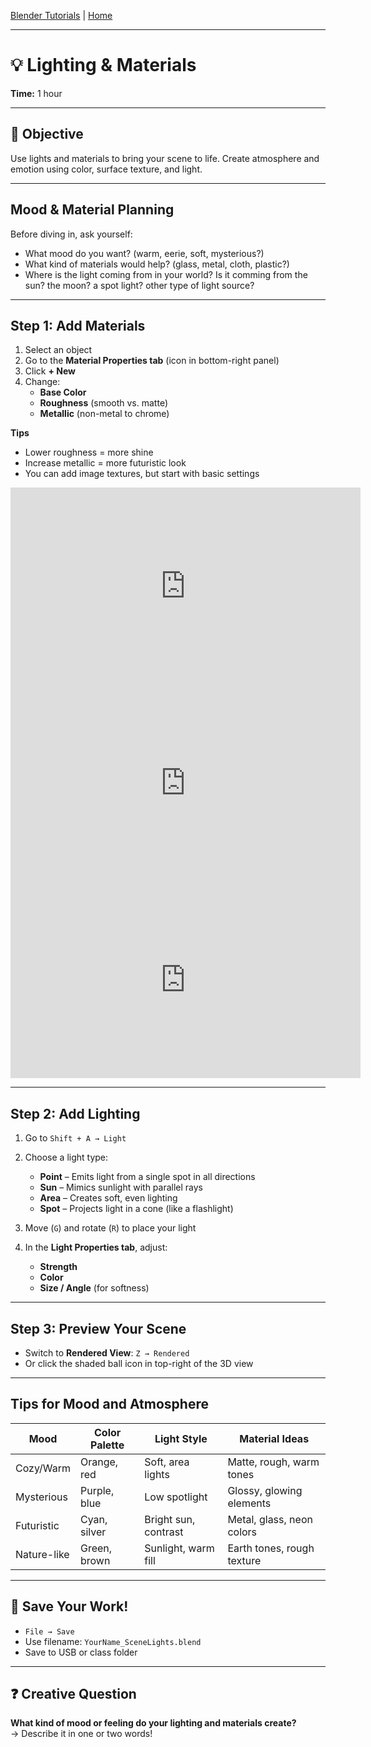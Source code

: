 [Blender Tutorials](README.md) | [Home](../../README.md)

-------------------------------------------------------------------------------

# 💡 Lighting & Materials  
**Time:** 1 hour

---

## 🎯 Objective  
Use lights and materials to bring your scene to life. Create atmosphere and emotion using color, surface texture, and light.

---

## Mood & Material Planning  
Before diving in, ask yourself:

- What mood do you want? (warm, eerie, soft, mysterious?)  
- What kind of materials would help? (glass, metal, cloth, plastic?)  
- Where is the light coming from in your world? Is it comming from the sun? the moon? a spot light? other type of light source?

---

## Step 1: Add Materials  
1. Select an object  
2. Go to the **Material Properties tab** (icon in bottom-right panel)  
3. Click **+ New**  
4. Change:
   - **Base Color**  
   - **Roughness** (smooth vs. matte)  
   - **Metallic** (non-metal to chrome)

**Tips**  
- Lower roughness = more shine  
- Increase metallic = more futuristic look  
- You can add image textures, but start with basic settings

<iframe width="560" height="315" src="https://www.youtube.com/embed/E42OxbroToM?si=2CTEL1nATvRUWuOE&amp;start=156" title="YouTube video player" frameborder="0" allow="accelerometer; autoplay; clipboard-write; encrypted-media; gyroscope; picture-in-picture; web-share" referrerpolicy="strict-origin-when-cross-origin" allowfullscreen></iframe>

<iframe width="560" height="315" src="https://www.youtube.com/embed/F4EaA4LUhgc?si=aY_lKYEV5tNt1-Jq&amp;start=156" title="YouTube video player" frameborder="0" allow="accelerometer; autoplay; clipboard-write; encrypted-media; gyroscope; picture-in-picture; web-share" referrerpolicy="strict-origin-when-cross-origin" allowfullscreen></iframe>

<iframe width="560" height="315" src="https://www.youtube.com/embed/73hPexS1YAY?si=geuihBcUvjSVxxlA&amp;start=156" title="YouTube video player" frameborder="0" allow="accelerometer; autoplay; clipboard-write; encrypted-media; gyroscope; picture-in-picture; web-share" referrerpolicy="strict-origin-when-cross-origin" allowfullscreen></iframe>

---

## Step 2: Add Lighting  
1. Go to `Shift + A → Light`  
2. Choose a light type:  
   - **Point** – Emits light from a single spot in all directions  
   - **Sun** – Mimics sunlight with parallel rays  
   - **Area** – Creates soft, even lighting  
   - **Spot** – Projects light in a cone (like a flashlight)

3. Move (`G`) and rotate (`R`) to place your light  
4. In the **Light Properties tab**, adjust:
   - **Strength**  
   - **Color**  
   - **Size / Angle** (for softness)

---

## Step 3: Preview Your Scene  
- Switch to **Rendered View**: `Z → Rendered`  
- Or click the shaded ball icon in top-right of the 3D view

---

## Tips for Mood and Atmosphere  
| Mood        | Color Palette | Light Style         | Material Ideas             |
|-------------|---------------|---------------------|----------------------------|
| Cozy/Warm   | Orange, red   | Soft, area lights    | Matte, rough, warm tones   |
| Mysterious  | Purple, blue  | Low spotlight        | Glossy, glowing elements   |
| Futuristic  | Cyan, silver  | Bright sun, contrast | Metal, glass, neon colors  |
| Nature-like | Green, brown  | Sunlight, warm fill  | Earth tones, rough texture |

---

## 💾 Save Your Work!  
- `File → Save`  
- Use filename: `YourName_SceneLights.blend`  
- Save to USB or class folder

---

## ❓ Creative Question  
**What kind of mood or feeling do your lighting and materials create?**  
→ Describe it in one or two words!


